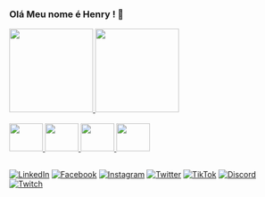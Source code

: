 ### Olá Meu nome é Henry ! 👋
<div>
  <a href="https://github.com/HenryNascimentoSilva">
    <img height="150em" src="https://github-readme-stats.vercel.app/api?username=HenryNascimentoSilva&show_icons=true&theme=dark"/>
    <img height="150em" src="https://github-readme-stats.vercel.app/api/top-langs/?username=HenryNascimentoSilva&theme=dark"/>
    
<div style="display: inline_block"><br>
  <img height="50em" width="60" src="https://cdn.jsdelivr.net/gh/devicons/devicon/icons/html5/html5-original.svg"/>
  <img height="50em" width="60" src="https://cdn.jsdelivr.net/gh/devicons/devicon/icons/css3/css3-original.svg"/>
  <img height="50em" width="60" src="https://cdn.jsdelivr.net/gh/devicons/devicon/icons/javascript/javascript-original.svg"/>
  <img height="50em" width="60" src="https://cdn.jsdelivr.net/gh/devicons/devicon/icons/python/python-original.svg"/>
</div>
    
##
    
[![LinkedIn](https://img.shields.io/badge/LinkedIn-0077B5?style=for-the-badge&logo=linkedin&logoColor=white)](https://www.linkedin.com/in/henry-nascimento-749083267/)
[![Facebook](https://img.shields.io/badge/Facebook-1877F2?style=for-the-badge&logo=facebook&logoColor=white)](https://www.facebook.com/H.P.NascimentoSilva/)
[![Instagram](https://img.shields.io/badge/Instagram-E4405F?style=for-the-badge&logo=instagram&logoColor=white)](https://www.instagram.com/henry_nascimento_/)
[![Twitter](https://img.shields.io/badge/Twitter-1DA1F2?style=for-the-badge&logo=twitter&logoColor=white)](https://twitter.com/Keehd_)
[![TikTok](https://img.shields.io/badge/TikTok-000000?style=for-the-badge&logo=tiktok&logoColor=white)](https://www.tiktok.com/@keehd)
[![Discord](https://img.shields.io/badge/Discord-7289DA?style=for-the-badge&logo=discord&logoColor=white)](https://discord.gg/7bY6MyP6MY)
[![Twitch](https://img.shields.io/badge/Twitch-9146FF?style=for-the-badge&logo=twitch&logoColor=white)](www.twitch.tv/keehd?sr=aa)
